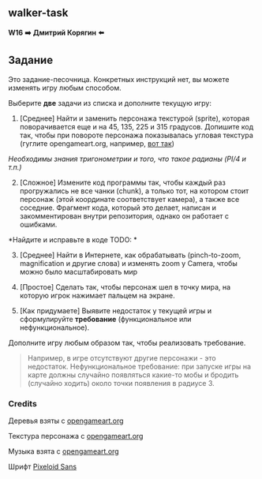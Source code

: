 ## walker-task

**W16**
**➡️** **Дмитрий Корягин** **⬅️**

## Задание

Это задание-песочница. Конкретных инструкций нет, вы можете изменять игру любым способом.

Выберите **две** задачи из списка и дополните текущую игру:

1) [Среднее] Найти и заменить персонажа текстурой (sprite), которая поворачивается еще и на 45, 135, 225 и 315 градусов. Допишите код так, чтобы при повороте персонажа показывалась угловая текстура (гуглите opengameart.org, например, [вот так](https://opengameart.org/content/8-directional-character-template))

*Необходимы знания тригонометрии и того, что такое радианы (PI/4 и т.п.)*

2) [Сложное] Измените код программы так, чтобы каждый раз прогружались не все чанки (chunk), а только тот, на котором стоит персонаж (этой координате соответствует камера), а также все соседние. Фрагмент кода, который это делает, написан и закомментирован внутри репозитория, однако он работает с ошибками.

*Найдите и исправьте в коде TODO: *

3) [Среднее] Найти в Интернете, как обрабатывать (pinch-to-zoom, magnification и другие слова) и изменять zoom у Camera, чтобы можно было масштабировать мир

4) [Простое] Сделать так, чтобы персонаж шел в точку мира, на которую игрок нажимает пальцем на экране.

5) [Как придумаете] Выявите недостаток у текущей игры и сформулируйте **требование** (функциональное или нефункциональное).

Дополните игру любым образом так, чтобы реализовать требование.

> Например, в игре отсутствуют другие персонажи - это недостаток.
> Нефункциональное требование: при запуске игры на карте должны случайно появляться какие-то мобы и бродить (случайно ходить) около точки появления в радиусе 3.


### Credits

Деревья взяты с [opengameart.org](https://opengameart.org/content/assets-free-nature-sprites-trees-shrubs)

Текстура персонажа с [opengameart.org](https://myrusakov.ru/pygame-animation-loop.html)

Музыка взята с [opengameart.org](https://opengameart.org/content/soliloquy)

Шрифт [Pixeloid Sans](https://fontmeme.com/fonts/pixeloid-sans-font/)
